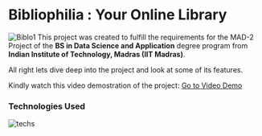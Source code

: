 # Bibliophilia : Your Online Library
![Biblo1](https://github.com/user-attachments/assets/f0938fb8-4643-4fa1-9f32-134c5ae48d81)
This project was created to fulfill the requirements for the MAD-2 Project of the **BS in Data Science and Application** degree program from **Indian Institute of Technology, Madras (IIT Madras)**.

All right lets dive deep into the project and look at some of its features.

Kindly watch this video demostration of the project: [Go to Video Demo](https://drive.google.com/file/d/1u6c1jiQ3QPmCvZ7iAZFHSoC-_7nwuaia/view?usp=sharing)

### Technologies Used
![techs](https://github.com/user-attachments/assets/d17f0949-ce31-42a8-b846-1fb703af2b15)
